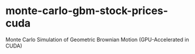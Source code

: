 # monte-carlo-gbm-stock-prices-cuda
Monte Carlo Simulation of Geometric Brownian Motion (GPU-Accelerated in CUDA)
